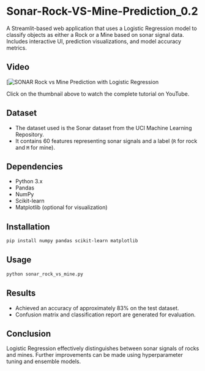 # Sonar-Rock-VS-Mine-Prediction_0.2
A Streamlit-based web application that uses a Logistic Regression model to classify objects as either a Rock or a Mine based on sonar signal data. Includes interactive UI, prediction visualizations, and model accuracy metrics.

## Video 
[![SONAR Rock vs Mine Prediction with Logistic Regression ]()

Click on the thumbnail above to watch the complete tutorial on YouTube.

## Dataset
- The dataset used is the Sonar dataset from the UCI Machine Learning Repository.
- It contains 60 features representing sonar signals and a label (`R` for rock and `M` for mine).

## Dependencies
- Python 3.x
- Pandas
- NumPy
- Scikit-learn
- Matplotlib (optional for visualization)

## Installation
```bash
pip install numpy pandas scikit-learn matplotlib
```

## Usage
```bash
python sonar_rock_vs_mine.py
```

## Results
- Achieved an accuracy of approximately 83% on the test dataset.
- Confusion matrix and classification report are generated for evaluation.

## Conclusion
Logistic Regression effectively distinguishes between sonar signals of rocks and mines. Further improvements can be made using hyperparameter tuning and ensemble models.
